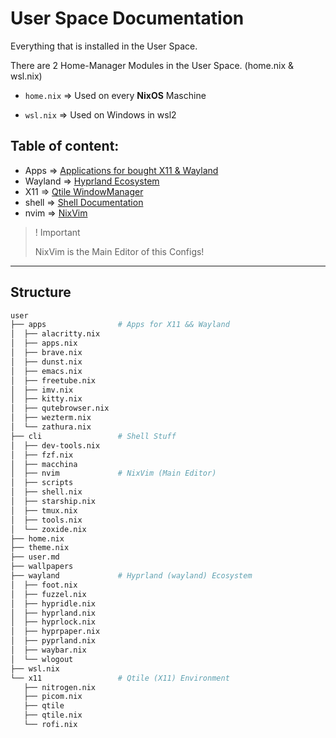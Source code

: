 # User Space Documentation

Everything that is installed in the User Space.


There are 2 Home-Manager Modules in the User Space. (home.nix & wsl.nix)

- `home.nix` => Used on every **NixOS** Maschine

- `wsl.nix` => Used on Windows in wsl2


## Table of content:

- Apps      => [Applications for bought X11 & Wayland](/user/apps/README.md)
- Wayland   => [Hyprland Ecosystem](/user/wayland/README.md)
- X11       => [Qtile WindowManager](/user/x11/README.md)
- shell     => [Shell Documentation](/user/cli/README.md)
- nvim      => [NixVim](/user/cli/nvim/README.md)


>! Important
>
> NixVim is the Main Editor of this Configs!

---

## Structure

```sh
user
├── apps                # Apps for X11 && Wayland
│  ├── alacritty.nix
│  ├── apps.nix
│  ├── brave.nix
│  ├── dunst.nix
│  ├── emacs.nix
│  ├── freetube.nix
│  ├── imv.nix
│  ├── kitty.nix
│  ├── qutebrowser.nix
│  ├── wezterm.nix
│  └── zathura.nix
├── cli                 # Shell Stuff
│  ├── dev-tools.nix
│  ├── fzf.nix
│  ├── macchina
│  ├── nvim             # NixVim (Main Editor)
│  ├── scripts
│  ├── shell.nix
│  ├── starship.nix
│  ├── tmux.nix
│  ├── tools.nix
│  └── zoxide.nix
├── home.nix
├── theme.nix
├── user.md
├── wallpapers
├── wayland             # Hyprland (wayland) Ecosystem
│  ├── foot.nix
│  ├── fuzzel.nix
│  ├── hypridle.nix
│  ├── hyprland.nix
│  ├── hyprlock.nix
│  ├── hyprpaper.nix
│  ├── pyprland.nix
│  ├── waybar.nix
│  └── wlogout
├── wsl.nix
└── x11                 # Qtile (X11) Environment
   ├── nitrogen.nix
   ├── picom.nix
   ├── qtile
   ├── qtile.nix
   └── rofi.nix
```
